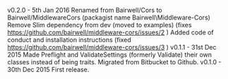 v0.2.0 - 5th Jan 2016
         Renamed from Bairwell/Cors to Bairwell/MiddlewareCors (packagist name Bairwell\Middleware-Cors)
         Remove Slim dependency from dev (moved to examples) (fixes https://github.com/bairwell/middleware-cors/issues/2 )
         Added code of conduct and installation instructions (fixed https://github.com/bairwell/middleware-cors/issues/3 )
v0.1.1 - 31st Dec 2015
         Made Preflight and ValidateSettings (formerly Validate) their own classes instead of being traits.
         Migrated from Bitbucket to Github.
v0.1.0 - 30th Dec 2015
         First release.
